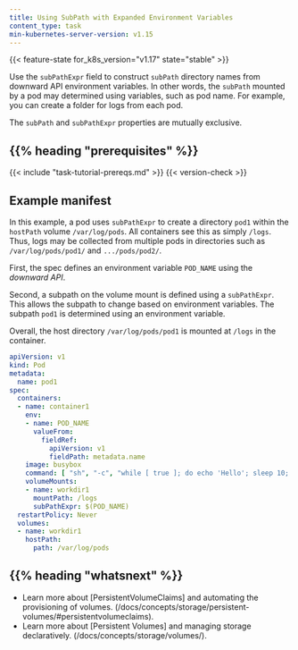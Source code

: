 ```yaml
---
title: Using SubPath with Expanded Environment Variables 
content_type: task
min-kubernetes-server-version: v1.15
---
```

{{< feature-state for_k8s_version="v1.17" state="stable" >}}

<!-- overview -->

Use the `subPathExpr` field to construct `subPath` directory names from
downward API environment variables. In other words, the `subPath` mounted by a pod may determined using variables, such as pod name. For example, you can create a folder for logs from each pod.

The `subPath` and `subPathExpr` properties are mutually exclusive.

## {{% heading "prerequisites" %}}

{{< include "task-tutorial-prereqs.md" >}} {{< version-check >}}

<!-- steps -->

## Example manifest

In this example, a pod uses `subPathExpr` to create a directory `pod1` within
the `hostPath` volume `/var/log/pods`. All containers see this as simply `/logs`. Thus, logs may be collected from multiple pods in directories such as `/var/log/pods/pod1/` and `.../pods/pod2/`.

First, the spec defines an environment variable `POD_NAME` using the _downward API_.

Second, a subpath on the volume mount is defined using a `subPathExpr`. This allows the subpath to change based on environment variables. The subpath `pod1` is determined using an environment variable. 

Overall, the host directory `/var/log/pods/pod1` is mounted at `/logs` in the container.


```yaml
apiVersion: v1
kind: Pod
metadata:
  name: pod1
spec:
  containers:
  - name: container1
    env:
    - name: POD_NAME
      valueFrom:
        fieldRef:
          apiVersion: v1
          fieldPath: metadata.name
    image: busybox
    command: [ "sh", "-c", "while [ true ]; do echo 'Hello'; sleep 10; done | tee -a /logs/hello.txt" ]
    volumeMounts:
    - name: workdir1
      mountPath: /logs
      subPathExpr: $(POD_NAME)
  restartPolicy: Never
  volumes:
  - name: workdir1
    hostPath:
      path: /var/log/pods
```

## {{% heading "whatsnext" %}}

* Learn more about [PersistentVolumeClaims] and automating the provisioning of volumes. (/docs/concepts/storage/persistent-volumes/#persistentvolumeclaims).
* Learn more about [Persistent Volumes] and managing storage declaratively. (/docs/concepts/storage/volumes/).